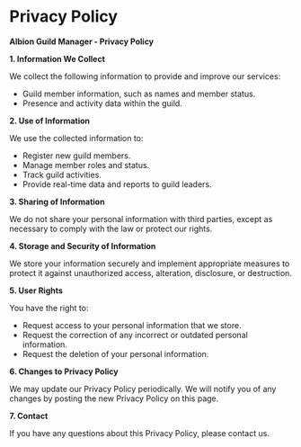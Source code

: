 # Privacy Policy

**Albion Guild Manager - Privacy Policy**

**1. Information We Collect**

We collect the following information to provide and improve our services:
- Guild member information, such as names and member status.
- Presence and activity data within the guild.

**2. Use of Information**

We use the collected information to:
- Register new guild members.
- Manage member roles and status.
- Track guild activities.
- Provide real-time data and reports to guild leaders.

**3. Sharing of Information**

We do not share your personal information with third parties, except as necessary to comply with the law or protect our rights.

**4. Storage and Security of Information**

We store your information securely and implement appropriate measures to protect it against unauthorized access, alteration, disclosure, or destruction.

**5. User Rights**

You have the right to:
- Request access to your personal information that we store.
- Request the correction of any incorrect or outdated personal information.
- Request the deletion of your personal information.

**6. Changes to Privacy Policy**

We may update our Privacy Policy periodically. We will notify you of any changes by posting the new Privacy Policy on this page.

**7. Contact**

If you have any questions about this Privacy Policy, please contact us.
